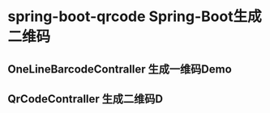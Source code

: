# spring-boot-qrcode   Spring-Boot生成二维码

## OneLineBarcodeContraller   生成一维码Demo

## QrCodeContraller      生成二维码D

